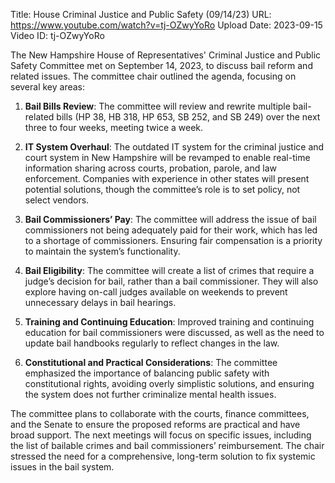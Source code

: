 Title: House Criminal Justice and Public Safety (09/14/23)
URL: https://www.youtube.com/watch?v=tj-OZwyYoRo
Upload Date: 2023-09-15
Video ID: tj-OZwyYoRo

The New Hampshire House of Representatives' Criminal Justice and Public Safety Committee met on September 14, 2023, to discuss bail reform and related issues. The committee chair outlined the agenda, focusing on several key areas:

1. **Bail Bills Review**: The committee will review and rewrite multiple bail-related bills (HP 38, HB 318, HP 653, SB 252, and SB 249) over the next three to four weeks, meeting twice a week.

2. **IT System Overhaul**: The outdated IT system for the criminal justice and court system in New Hampshire will be revamped to enable real-time information sharing across courts, probation, parole, and law enforcement. Companies with experience in other states will present potential solutions, though the committee’s role is to set policy, not select vendors.

3. **Bail Commissioners’ Pay**: The committee will address the issue of bail commissioners not being adequately paid for their work, which has led to a shortage of commissioners. Ensuring fair compensation is a priority to maintain the system’s functionality.

4. **Bail Eligibility**: The committee will create a list of crimes that require a judge’s decision for bail, rather than a bail commissioner. They will also explore having on-call judges available on weekends to prevent unnecessary delays in bail hearings.

5. **Training and Continuing Education**: Improved training and continuing education for bail commissioners were discussed, as well as the need to update bail handbooks regularly to reflect changes in the law.

6. **Constitutional and Practical Considerations**: The committee emphasized the importance of balancing public safety with constitutional rights, avoiding overly simplistic solutions, and ensuring the system does not further criminalize mental health issues.

The committee plans to collaborate with the courts, finance committees, and the Senate to ensure the proposed reforms are practical and have broad support. The next meetings will focus on specific issues, including the list of bailable crimes and bail commissioners’ reimbursement. The chair stressed the need for a comprehensive, long-term solution to fix systemic issues in the bail system.